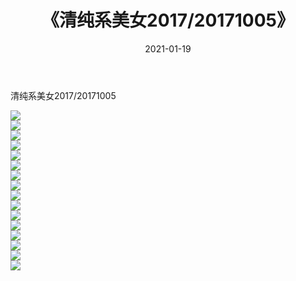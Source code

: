 ﻿---
layout: post
title:  《清纯系美女2017/20171005》
date:   2021-01-19
img: http://pic.660000.xyz/1:/清纯系美女/2017/20171005/000.jpg
categories: [美女, 清纯, 唯美]
---

清纯系美女2017/20171005

 ![](http://pic.660000.xyz/1:/清纯系美女/2017/20171005/001.png) <br>![](http://pic.660000.xyz/1:/清纯系美女/2017/20171005/002.png) <br>![](http://pic.660000.xyz/1:/清纯系美女/2017/20171005/003.png) <br>![](http://pic.660000.xyz/1:/清纯系美女/2017/20171005/004.png) <br>![](http://pic.660000.xyz/1:/清纯系美女/2017/20171005/005.png) <br>![](http://pic.660000.xyz/1:/清纯系美女/2017/20171005/006.png) <br>![](http://pic.660000.xyz/1:/清纯系美女/2017/20171005/007.png) <br>![](http://pic.660000.xyz/1:/清纯系美女/2017/20171005/008.png) <br>![](http://pic.660000.xyz/1:/清纯系美女/2017/20171005/009.png) <br>![](http://pic.660000.xyz/1:/清纯系美女/2017/20171005/010.png) <br>![](http://pic.660000.xyz/1:/清纯系美女/2017/20171005/011.png) <br>![](http://pic.660000.xyz/1:/清纯系美女/2017/20171005/012.png) <br>![](http://pic.660000.xyz/1:/清纯系美女/2017/20171005/013.png) <br>![](http://pic.660000.xyz/1:/清纯系美女/2017/20171005/014.png) <br>![](http://pic.660000.xyz/1:/清纯系美女/2017/20171005/015.png) <br>![](http://pic.660000.xyz/1:/清纯系美女/2017/20171005/016.png) <br>